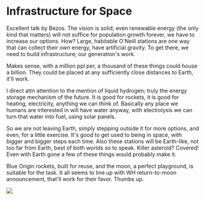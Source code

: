 # Infrastructure for Space

Excellent talk by Bezos. The vision is solid; even renewable energy
(the only kind that matters) will not suffice for population growth
forever, we have to increase our options. How? Large, habitable
O'Neill stations are one way that can collect their own energy, have
artificial gravity. To get there, we need to build infrastructure; our
generation's work.

Makes sense, with a million ppl per, a thousand of these things could
house a billion. They could be placed at any sufficiently close
distances to Earth, it'll work.

I direct attn attention to the mention of liquid hydrogen; truly the
energy storage mechanism of the future. It is good for rockets, it is
good for heating, electricity, anything we can think of. Basically any
place we humans are interested in will have water anyway, with
electrolysis we can turn that water into fuel, using solar panels.

So we are not leaving Earth, simply stepping outside it for more
options, and even, for a little exercise. It's good to get used to
being in space, with bigger and bigger steps each time. Also these
stations will be Earth-like, not too far from Earth, best of both
worlds so to speak. Killer asteroid? Covered! Even with Earth gone a
few of these things would probably make it.

Blue Origin rockets, built for reuse, and the moon, a perfect
playground, is suitable for the task. It all seems to line up with WH
return-to-moon announcement, that'll work for their favor. Thumbs up.

[![](http://img.youtube.com/vi/GQ98hGUe6FM/0.jpg)](http://www.youtube.com/watch?v=GQ98hGUe6FM)

